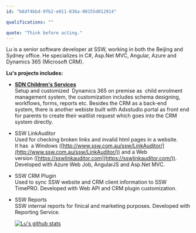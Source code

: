 ```yaml
---
id: "b6df4bbd-9fb2-e011-836a-00155d012914"

qualifications: ""

quote: "Think before acting."
---
```


Lu is a senior software developer at SSW, working in both the Beijing and Sydney office. He specializes in C#, Asp.Net MVC, Angular, Azure and Dynamics 365 (Microsoft CRM).

**Lu's projects includes:**

- **[SDN Children's Services](https://www.sdn.org.au/about-sdn/)**  
   Setup and customized  Dynamics 365 on premise as  child enrolment management system, the customization includes schema designing, workflows, forms, reports etc. Besides the CRM as a back-end system, there is another webiste built with Adxstudio portal as front end for parents to create their waitlist request which goes into the CRM system directly.

- SSW LinkAuditor  
   Used for checking broken links and invalid html pages in a website.   
   It has  a Windows ([http://www.ssw.com.au/ssw/LinkAuditor/](http://www.ssw.com.au/ssw/LinkAuditor/)) and a Web version ([https://sswlinkauditor.com](https://sswlinkauditor.com/)).  
   Developed with Azure Web Job, AngularJS and Asp.Net MVC.

- SSW CRM Plugin  
   Used to sync SSW website and CRM client information to SSW TimePRO.
  Developed with Web API and CRM plugin customization.

- SSW Reports  
   SSW internal reports for finical and marketing purposes.
  Developed with Reporting Service.
  
  [![Lu's github stats](https://github-readme-stats.vercel.app/api?username=zl24622&theme=dark)](https://github.com/zl24622/github-readme-stats)
